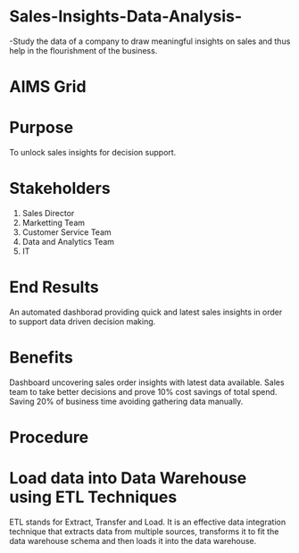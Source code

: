 # Sales-Insights-Data-Analysis- 
-Study the data of a company to draw meaningful insights on sales and thus help in the flourishment of  the business.

# AIMS Grid

# Purpose
To unlock sales insights  for decision support.

# Stakeholders
1. Sales Director
2. Marketting Team
3. Customer Service Team
4. Data and Analytics Team
5. IT

# End Results
An automated dashborad providing quick and latest sales insights in order to support data driven decision making.

# Benefits
Dashboard uncovering sales order insights with latest data available.
Sales team to take better decisions and prove 10% cost savings of total spend.
Saving 20% of business time avoiding gathering data manually.

# Procedure

# Load data into Data Warehouse using ETL Techniques
ETL stands for Extract, Transfer and Load. It is an effective data integration technique that extracts data from multiple sources, transforms it to fit the data warehouse schema and then loads it into the data warehouse.

